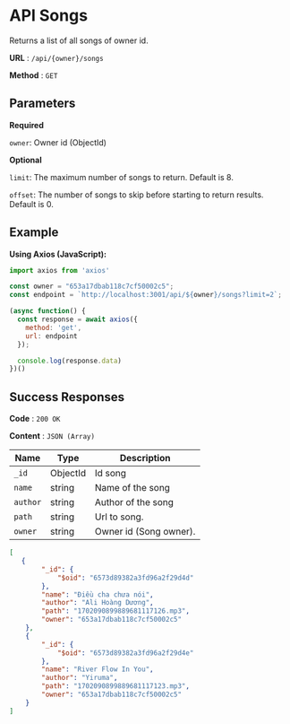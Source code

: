# API Songs

Returns a list of all songs of owner id.

**URL** : `/api/{owner}/songs`

**Method** : `GET`


## Parameters
**Required**

`owner`:  Owner id (ObjectId)

**Optional**

`limit`: The maximum number of songs to return. Default is 8.

`offset`: The number of songs to skip before starting to return results. Default is 0.

## Example
**Using Axios (JavaScript):**
```javascript
import axios from 'axios'

const owner = "653a17dbab118c7cf50002c5";
const endpoint = `http://localhost:3001/api/${owner}/songs?limit=2`;

(async function() {
  const response = await axios({
    method: 'get',
    url: endpoint
  });

  console.log(response.data)
})()
```

## Success Responses

**Code** : `200 OK`

**Content** : `JSON (Array)`

| Name          | Type    | Description                                         |
|-------------- |---------|-----------------------------------------------------|
| `_id`| ObjectId | Id song |
| `name`  | string  | Name of the song |
| `author`| string | Author of the song    |
| `path` | string  | Url to song.                           |
| `owner` | string  | Owner id (Song owner).      

```json
[
   {
        "_id": {
            "$oid": "6573d89382a3fd96a2f29d4d"
        },
        "name": "Điều cha chưa nói",
        "author": "Ali Hoàng Dương",
        "path": "1702090899889681117126.mp3",
        "owner": "653a17dbab118c7cf50002c5"
    },
    {
        "_id": {
            "$oid": "6573d89382a3fd96a2f29d4e"
        },
        "name": "River Flow In You",
        "author": "Yiruma",
        "path": "1702090899889681117123.mp3",
        "owner": "653a17dbab118c7cf50002c5"
    }  
]
```